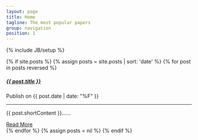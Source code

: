 ```yaml
---
layout: page
title: Home
tagline: The most popular papers
group: navigation
position: 1
---
```

{% include JB/setup %}

{% if site.posts %}
{% assign posts = site.posts | sort: 'date' %}
{% for post in posts reversed %}
<div class="card-panel cyan lighten-5 z-depth-1">
    <h5>
        <a href="{{ BASE_PATH }}{{ post.url }}">{{ post.title }}</a>
    </h5>
    <p>
        <i class="fa fa-clock-o"></i> Publish on {{ post.date | date: "%F" }}
    </p>
    <hr>
    <p>{{ post.shortContent }}......</p>
    <a class="btn waves-effect waves-light light-blue darken-2" href="{{ BASE_PATH }}{{ post.url }}">
        Read More <i class="mdi-content-send right"></i>
    </a>

</div>
{% endfor %}
{% assign posts = nil %}
{% endif %}

